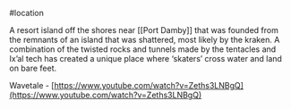 #location 

A resort island off the shores near [[Port Damby]] that was founded from the remnants of an island that was shattered, most likely by the kraken. A combination of the twisted rocks and tunnels made by the tentacles and Ix’al tech has created a unique place where ‘skaters’ cross water and land on bare feet.

  
Wavetale - [https://www.youtube.com/watch?v=Zeths3LNBgQ](https://www.youtube.com/watch?v=Zeths3LNBgQ)